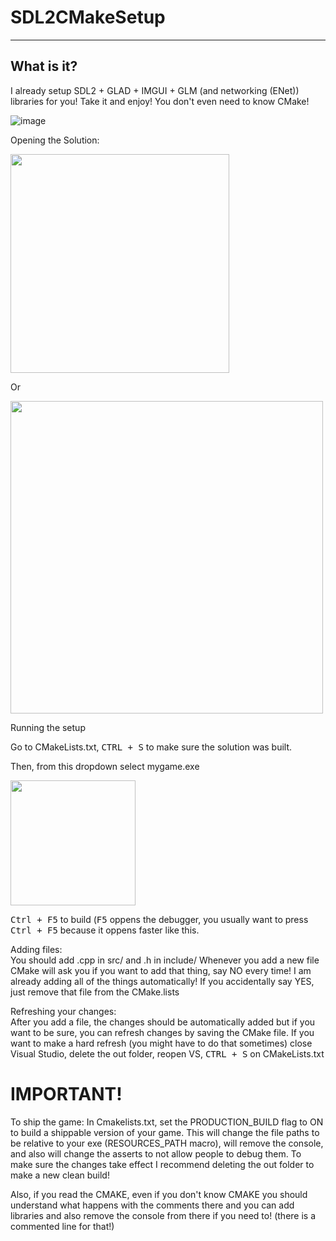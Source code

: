 # SDL2CMakeSetup

---

## What is it?

I already setup SDL2 + GLAD + IMGUI + GLM (and networking (ENet)) libraries for you! 
Take it and enjoy! You don't even need to know CMake!


![image](https://github.com/meemknight/SDL2CMakeSetup/assets/36445656/78072c54-d3cf-4379-8201-dad992a2a730)



<p>Opening the Solution:</p> 

<img src="https://raw.githubusercontent.com/meemknight/photos/master/llge1.gif" width="350">

Or

<img src="https://raw.githubusercontent.com/meemknight/photos/master/llge2.gif" width="500">

Running the setup

Go to CMakeLists.txt, <kbd>CTRL + S</kbd> to make sure the solution was built.

Then, from this dropdown select mygame.exe

<img src="https://raw.githubusercontent.com/meemknight/photos/master/llge3.gif" width="200">

<kbd>Ctrl + F5</kbd> to build (<kbd>F5</kbd> oppens the debugger, you usually want to press <kbd>Ctrl + F5</kbd> because it oppens faster like this.

<p>Adding files:<br>
You should add .cpp in src/ and .h in include/ Whenever you add a new file CMake will ask you if you want to add that thing, say NO every time! I am already adding all of the things automatically!
If you accidentally say YES, just remove that file from the CMake.lists
</p>

<p>Refreshing your changes:<br>
After you add a file, the changes should be automatically added but if you want to be sure, you can refresh changes by saving the CMake file. If you want to make a hard refresh (you might have to do that sometimes) close Visual Studio, delete the out folder, reopen VS, <kbd>CTRL + S</kbd> on CMakeLists.txt</p>


# IMPORTANT!
  To ship the game: 
  In Cmakelists.txt, set the PRODUCTION_BUILD flag to ON to build a shippable version of your game. This will change the file paths to be relative to your exe (RESOURCES_PATH macro), will remove the console, and also will change the asserts to not allow people to debug them. To make sure the changes take effect I recommend deleting the out folder to make a new clean build!


  Also, if you read the CMAKE, even if you don't know CMAKE you should understand what happens with the comments there and you can add libraries and also remove the console from there if you need to! (there is a commented line for that!)
